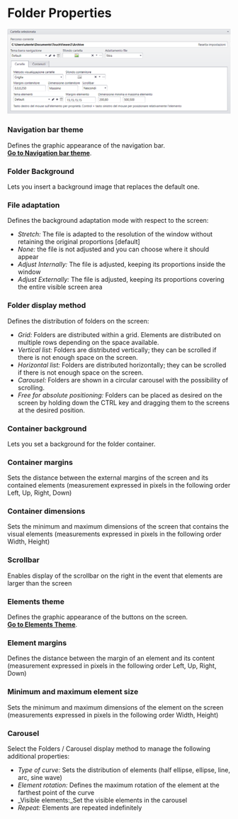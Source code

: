 # Folder Properties
![](/img/folder_properties.png)

### Navigation bar theme
Defines the graphic appearance of the navigation bar.
<br>[__Go to Navigation bar theme__](/en/2.17/media-manager/themes/theme-navigationbar.md).

### Folder Background
Lets you insert a background image that replaces the default one.

### File adaptation
Defines the background adaptation mode with respect to the screen:

  - _Stretch:_ The file is adapted to the resolution of the window without retaining the original proportions [default]<br>
  - _None:_ the file is not adjusted and you can choose where it should appear<br>
  - _Adjust Internally:_ The file is adjusted, keeping its proportions inside the window<br>
  - _Adjust Externally:_ The file is adjusted, keeping its proportions covering the entire visible screen area

### Folder display method
Defines the distribution of folders on the screen:

  - _Grid:_ Folders are distributed within a grid. Elements are distributed on multiple rows depending on the space available.
  - _Vertical list:_ Folders are distributed vertically; they can be scrolled if there is not enough space on the screen.
  - _Horizontal list:_ Folders are distributed horizontally; they can be scrolled if there is not enough space on the screen.
  - _Carousel:_ Folders are shown in a circular carousel with the possibility of scrolling.
  - _Free for absolute positioning:_ Folders can be placed as desired on the screen by holding down the CTRL key and dragging them to the screens at the desired position.

### Container background
Lets you set a background for the folder container.

### Container margins
Sets the distance between the external margins of the screen and its contained elements (measurement expressed in pixels in the following order Left, Up, Right, Down)

### Container dimensions
Sets the minimum and maximum dimensions of the screen that contains the visual elements (measurements expressed in pixels in the following order Width, Height)

### Scrollbar
Enables display of the scrollbar on the right in the event that elements are larger than the screen

### Elements theme
Defines the graphic appearance of the buttons on the screen.
<br>[__Go to Elements Theme__](/en/2.17/media-manager/themes/theme-element.md).

### Element margins
Defines the distance between the margin of an element and its content (measurement expressed in pixels in the following order Left, Up, Right, Down)

### Minimum and maximum element size
Sets the minimum and maximum dimensions of the element on the screen (measurements expressed in pixels in the following order Width, Height)

### Carousel
Select the Folders / Carousel display method to manage the following additional properties:

* _Type of curve:_ Sets the distribution of elements (half ellipse, ellipse, line, arc, sine wave)
* _Element rotation:_ Defines the maximum rotation of the element at the farthest point of the curve
* _Visible elements:_Set the visible elements in the carousel
* _Repeat:_ Elements are repeated indefinitely
